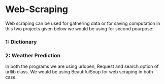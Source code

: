 # Web-Scraping

Web scraping can be used for gathering data or for saving computation in this two projects given below we would be using for second pourpose:
### 1: Dictionary
### 2: Weather Prediction

In both the programs we are using urlopen, Request and search option of urllib class. We would be using BeautifulSoup for web scraping in both case.
